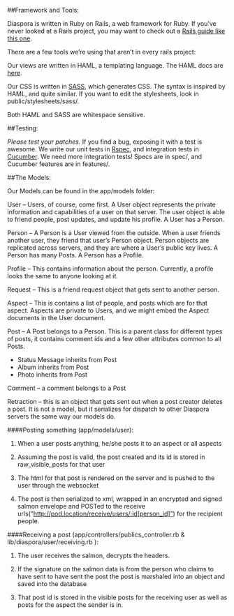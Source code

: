 ##Framework and Tools:

Diaspora is written in Ruby on Rails, a web framework for Ruby.  If you’ve never looked at a Rails project, you may want to check out a [Rails guide like this one](http://guides.rubyonrails.org/getting_started.html).

There are a few tools we’re using that aren’t in every rails project: 

Our views are written in HAML, a templating language.  The HAML docs are [here](http://haml-lang.com/docs.html).

Our CSS is written in [SASS](http://sass-lang.com/docs.html), which generates CSS.  The syntax is inspired by HAML, and quite similar.  If you want to edit the stylesheets, look in public/stylesheets/sass/.

Both HAML and SASS are whitespace sensitive.

##Testing:

*Please test your patches.*  If you find a bug, exposing it with a test is awesome.  We write our unit tests in [Rspec](http://blog.davidchelimsky.net/2007/05/14/an-introduction-to-rspec-part-i/), and integration tests in [Cucumber](http://rubylearning.com/blog/2010/10/05/outside-in-development/).  We need more integration tests!  Specs are in spec/, and Cucumber features are in features/.

##The Models:

Our Models can be found in the app/models folder:

User – Users, of course, come first.   A User object represents the private information and capabilities of a user on that server.  The user object is able to friend people, post updates, and update his profile.  A User has a Person.

Person – A Person is a User viewed from the outside.  When a user friends another user, they friend that user’s Person object.  Person objects are replicated across servers, and they are where a User’s public key lives.  A Person has many Posts.  A Person has a Profile.

Profile – This contains information about the person. Currently, a profile looks the same to anyone looking at it.

Request – This is a friend request object that gets sent to another person.

Aspect – This is contains a list of people, and posts which are for that aspect.  Aspects are private to Users, and we might embed the Aspect documents in the User document.

Post – A Post belongs to a Person.  This is a parent class for different types of posts, it contains comment ids and a few other attributes common to all Posts.

- Status Message inherits from Post
- Album inherits from Post
- Photo inherits from Post

Comment – a comment belongs to a Post

Retraction – this is an object that gets sent out when a post creator deletes a post.  It is not a model, but it serializes for dispatch to other Diaspora servers the same way our models do.


####Posting something (app/models/user):

1) When a user posts anything, he/she posts it to an aspect or all aspects

2) Assuming the post is valid, the post created and its id is stored in raw_visible_posts for that user

3) The html for that post is rendered on the server and is pushed to the user through the websocket

4) The post is then serialized to xml, wrapped in an encrypted and signed salmon envelope and POSTed to the receive urls(“http://pod.location/receive/users/:id[person_id]”) for the recipient people.
  
####Receiving a post (app/controllers/publics_controller.rb & lib/diaspora/user/receiving.rb ):

1) The user receives the salmon, decrypts the headers.

2) If the signature on the salmon data is from the person who claims to have sent to have sent the post the post is marshaled into an object and saved into the database

3) That post id is stored in the visible posts for the receiving user as well as posts for the aspect the sender is in.
